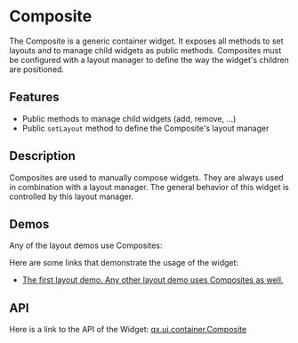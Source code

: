 # Composite

The Composite is a generic container widget. It exposes all methods to
set layouts and to manage child widgets as public methods. Composites
must be configured with a layout manager to define the way the
widget's children are positioned.

## Features

-   Public methods to manage child widgets (add, remove, ...)
-   Public `setLayout` method to define the Composite's layout manager

## Description

Composites are used to manually compose widgets. They are always used
in combination with a layout manager. The general behavior of this
widget is controlled by this layout manager.

## Demos

Any of the layout demos use Composites:

Here are some links that demonstrate the usage of the widget:

-   [The first layout demo. Any other layout demo uses Composites as well.](apps://demobrowser/#layout~Basic.html)

## API

Here is a link to the API of the Widget: [qx.ui.container.Composite](apps://apiviewer/#qx.ui.container.Composite)
